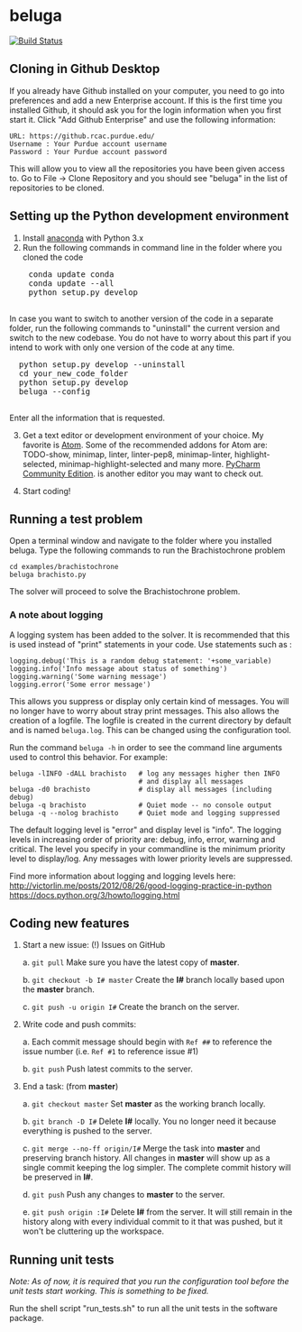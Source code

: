 # beluga

[![Build Status](https://travis-ci.org/msparapa/beluga.svg?branch=master)](https://travis-ci.org/msparapa/beluga)

## Cloning in Github Desktop

If you already have Github installed on your computer, you need to go into preferences and add a new Enterprise account. If this is the first time you installed Github, it should ask you for the login information when you first start it. Click "Add Github Enterprise" and use the following information:

    URL: https://github.rcac.purdue.edu/
    Username : Your Purdue account username
    Password : Your Purdue account password

This will allow you to view all the repositories you have been given access to.
Go to File -> Clone Repository and you should see "beluga" in the list of repositories to be cloned.

## Setting up the Python development environment

  1. Install [anaconda](https://www.continuum.io/downloads/ "Download Anaconda") with Python 3.x
  2. Run the following commands in command line in the folder where you cloned the code
  <pre>
    conda update conda
    conda update --all
    python setup.py develop
  </pre>

  In case you want to switch to another version of the code in a separate folder, run the following commands to "uninstall" the current version and switch to the new codebase. You do not have to worry about this part if you intend to work with only one version of the code at any time.
  <pre>
  python setup.py develop --uninstall
  cd your_new_code_folder
  python setup.py develop
  beluga --config
  </pre>

  Enter all the information that is requested.

  3. Get a text editor or development environment of your choice. My favorite is [Atom](http://atom.io). Some of the recommended addons for Atom are: TODO-show, minimap, linter, linter-pep8, minimap-linter, highlight-selected, minimap-highlight-selected and many more.  [PyCharm Community Edition](https://www.jetbrains.com/pycharm/download/). is another editor you may want to check out.

  4. Start coding!

## Running a test problem

Open a terminal window and navigate to the folder where you installed beluga. Type the following commands to run the Brachistochrone problem

    cd examples/brachistochrone
    beluga brachisto.py

The solver will proceed to solve the Brachistochrone problem.

### A note about logging
A logging system has been added to the solver. It is recommended that this is used instead of "print" statements in your code. Use statements such as :

    logging.debug('This is a random debug statement: '+some_variable)
    logging.info('Info message about status of something')
    logging.warning('Some warning message')
    logging.error('Some error message')

This allows you suppress or display only certain kind of messages. You will no longer have to worry about stray print messages. This also allows the creation of a logfile. The logfile is created in the current directory by default and is named `beluga.log`. This can be changed using the configuration tool.

Run the command `beluga -h` in order to see the command line arguments used to control this behavior. For example:

    beluga -lINFO -dALL brachisto   # log any messages higher then INFO
                                    # and display all messages
    beluga -d0 brachisto            # display all messages (including debug)
    beluga -q brachisto             # Quiet mode -- no console output
    beluga -q --nolog brachisto     # Quiet mode and logging suppressed

The default logging level is "error" and display level is "info". The logging levels in increasing order of priority are: debug, info, error, warning and critical. The level you specify in your commandline is the minimum priority level to display/log. Any messages with lower priority levels are suppressed.



Find more information about logging and logging levels here:
http://victorlin.me/posts/2012/08/26/good-logging-practice-in-python
https://docs.python.org/3/howto/logging.html

## Coding new features

1. Start a new issue: (!) Issues on GitHub

    a. `git pull` Make sure you have the latest copy of **master**.
    
    b. `git checkout -b I# master` Create the **I#** branch locally based upon the **master** branch.
    
    c. `git push -u origin I#` Create the branch on the server.
    
2. Write code and push commits:

    a. Each commit message should begin with `Ref ##` to reference the issue number (i.e. `Ref #1` to reference issue #1)

    b. `git push` Push latest commits to the server.
    
3. End a task: (from **master**)

    a. `git checkout master` Set **master** as the working branch locally.
    
    b. `git branch -D I#` Delete **I#** locally. You no longer need it because everything is pushed to the server.
    
    c. `git merge --no-ff origin/I#` Merge the task into **master** and preserving branch history. All changes in **master** will show up as a single commit keeping the log simpler. The complete commit history will be preserved in **I#**.
    
    d. `git push` Push any changes to **master** to the server.
    
    e. `git push origin :I#` Delete **I#** from the server. It will still remain in the history along with every individual commit to it that was pushed, but it won't be cluttering up the workspace.

## Running unit tests

*Note: As of now, it is required that you run the configuration tool before the unit tests start working. This is something to be fixed.*

Run the shell script "run_tests.sh" to run all the unit tests in the software package.
